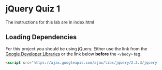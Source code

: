 # jQuery Quiz 1

The instructions for this lab are in index.html

## Loading Dependencies

For this project you should be using jQuery. Either use the link from the [Google Developer Libraries](https://developers.google.com/speed/libraries/#jquery) or the link below **before** the `</body>` tag.

```html
<script src="https://ajax.googleapis.com/ajax/libs/jquery/2.2.3/jquery.min.js"></script>
```
